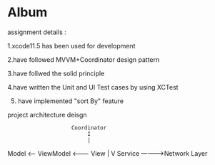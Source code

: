 # Album

assignment details :

1.xcode11.5 has been used for development

2.have followed MVVM+Coordinator design pattern

3.have follwed the solid principle 

4.have written the Unit and UI Test cases by using XCTest

5. have implemented "sort By" feature

project architecture deisgn

						Coordinator
							 I
							 |
Model <—— ViewModel <——— View
			      |
			      V
		    Service ————>Network Layer

